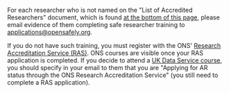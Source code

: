 For each researcher who is not named on the "List of Accredited Researchers" document, which is found [at the bottom of this page][1], please email evidence of them completing safe researcher training to <applications@opensafely.org>.

If you do not have such training, you must register with the ONS' [Research Accreditation Service (RAS)][2].
ONS courses are visible once your RAS application is completed.
If you decide to attend a [UK Data Service course][3], you should specify in your email to them that you are "Applying for AR status through the ONS Research Accreditation Service" (you still need to complete a RAS application).

[1]: https://uksa.statisticsauthority.gov.uk/digitaleconomyact-research-statistics/better-useofdata-for-research-information-for-researchers/list-of-accredited-researchers-and-research-projects-under-the-research-strand-of-the-digital-economy-act/
[2]: https://researchaccreditationservice.ons.gov.uk/ons/ONS_registration.ofml
[3]: https://ukdataservice.ac.uk/training-events/?topic=safe-researcher
